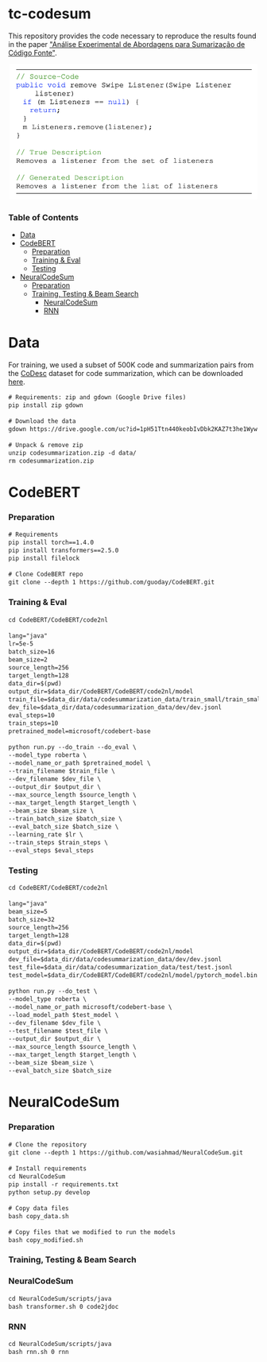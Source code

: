 # tc-codesum

This repository provides the code necessary to 
reproduce the results found in the paper
["Análise Experimental de Abordagens para Sumarização de Código Fonte"](https://github.com/gpfl/tc-codesum/tree/master/files/pdf/Flores_G_Analise_Experimental.pdf).

<p align="center">
  <img src="https://github.com/gpfl/tc-codesum/blob/master/files/img/tc-codesum.png?raw=true" width="500" alt="Code Summarization Example"/>
</p>

### Table of Contents
* [Data](https://github.com/gpfl/tc-codesum#Data)
* [CodeBERT](https://github.com/gpfl/tc-codesum#CodeBERT)
  * [Preparation](https://github.com/gpfl/tc-codesum#preparation)
  * [Training & Eval](https://github.com/gpfl/tc-codesum#training--eval)
  * [Testing](https://github.com/gpfl/tc-codesum#testing)
* [NeuralCodeSum](https://github.com/gpfl/tc-codesum#NeuralCodeSum)
  * [Preparation](https://github.com/gpfl/tc-codesum#preparation-1)
  * [Training, Testing & Beam Search](https://github.com/gpfl/tc-codesum#training-testing--beam-search)
    * [NeuralCodeSum](https://github.com/gpfl/tc-codesum#NeuralCodeSum-1)
    * [RNN](https://github.com/gpfl/tc-codesum#rnn)

# Data

For training, we used a subset of 500K code and summarization pairs from 
the [CoDesc](https://github.com/csebuetnlp/CoDesc) dataset for code summarization, 
which can be downloaded [here](https://drive.google.com/file/d/1pH51Ttn440keobIvDbk2KAZ7t3he1Wyw/view?usp=sharing).

    # Requirements: zip and gdown (Google Drive files)
    pip install zip gdown
    
    # Download the data
    gdown https://drive.google.com/uc?id=1pH51Ttn440keobIvDbk2KAZ7t3he1Wyw
    
    # Unpack & remove zip
    unzip codesummarization.zip -d data/
    rm codesummarization.zip

# CodeBERT
### Preparation
    # Requirements
    pip install torch==1.4.0
    pip install transformers==2.5.0
    pip install filelock

    # Clone CodeBERT repo
    git clone --depth 1 https://github.com/guoday/CodeBERT.git

### Training & Eval
    cd CodeBERT/CodeBERT/code2nl

    lang="java" 
    lr=5e-5
    batch_size=16
    beam_size=2
    source_length=256
    target_length=128
    data_dir=$(pwd)
    output_dir=$data_dir/CodeBERT/CodeBERT/code2nl/model
    train_file=$data_dir/data/codesummarization_data/train_small/train_small.jsonl
    dev_file=$data_dir/data/codesummarization_data/dev/dev.jsonl
    eval_steps=10 
    train_steps=10 
    pretrained_model=microsoft/codebert-base 

    python run.py --do_train --do_eval \
    --model_type roberta \
    --model_name_or_path $pretrained_model \
    --train_filename $train_file \
    --dev_filename $dev_file \
    --output_dir $output_dir \
    --max_source_length $source_length \
    --max_target_length $target_length \
    --beam_size $beam_size \
    --train_batch_size $batch_size \
    --eval_batch_size $batch_size \
    --learning_rate $lr \
    --train_steps $train_steps \
    --eval_steps $eval_steps

### Testing
    cd CodeBERT/CodeBERT/code2nl

    lang="java" 
    beam_size=5
    batch_size=32
    source_length=256
    target_length=128
    data_dir=$(pwd)
    output_dir=$data_dir/CodeBERT/CodeBERT/code2nl/model
    dev_file=$data_dir/data/codesummarization_data/dev/dev.jsonl
    test_file=$data_dir/data/codesummarization_data/test/test.jsonl
    test_model=$data_dir/CodeBERT/CodeBERT/code2nl/model/pytorch_model.bin
    
    python run.py --do_test \
    --model_type roberta \
    --model_name_or_path microsoft/codebert-base \
    --load_model_path $test_model \
    --dev_filename $dev_file \
    --test_filename $test_file \
    --output_dir $output_dir \
    --max_source_length $source_length \
    --max_target_length $target_length \
    --beam_size $beam_size \
    --eval_batch_size $batch_size 

# NeuralCodeSum

### Preparation
    # Clone the repository
    git clone --depth 1 https://github.com/wasiahmad/NeuralCodeSum.git

    # Install requirements
    cd NeuralCodeSum
    pip install -r requirements.txt
    python setup.py develop

    # Copy data files
    bash copy_data.sh

    # Copy files that we modified to run the models 
    bash copy_modified.sh

### Training, Testing & Beam Search

### NeuralCodeSum
    cd NeuralCodeSum/scripts/java
    bash transformer.sh 0 code2jdoc

### RNN
    cd NeuralCodeSum/scripts/java
    bash rnn.sh 0 rnn

    


